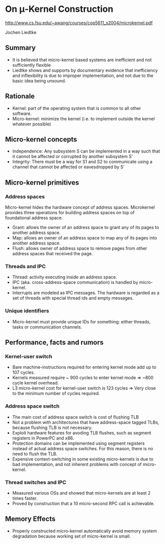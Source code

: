 # On μ-Kernel Construction
http://www.cs.fsu.edu/~awang/courses/cop5611_s2004/microkernel.pdf

Jochen Liedtke 

## Summary
* It is believed that micro-kernel based systems are inefficient and not sufficiently flexible
* Liedtke shows and supports by documentary evidence that inefficiency and inflexibility is due to improper implementation,
and not due to the basic idea being unsound. 

## Rationale
* Kernel: part of the operating system that is common to all other software.
* Micro-kernel: minimize the kernel (i.e. to implement outside the kernel whatever possible)

## Micro-kernel concepts
* Independence: Any subsystem S can be implemented in a way such that it cannot be affected or corrupted by another subsystem S'
* Integrity: There must be a way for S1 and S2 to communicate using a channel that cannot be affected or eavesdropped by S'

## Micro-kernel primitives
### Address spaces
Micro-kernel hides the hardware concept of address spaces. Microkernel provides three operations for
building address spaces on top of foundational address space. 
* Grant: allows the owner of an address space to grant any of its pages to another address space.
* Map: allows an owner of an address space to map any of its pages into another address space. 
* Flush: allows owner of address space to remove pages from other address spaces that received the page. 

### Threads and IPC
* Thread: activity executing inside an address space. 
* IPC (aka. cross-address-space communication) is handled by micro-kernel.
* Interrupts are modeled as IPC messages. The hardware is regarded as a set of threads with special thread ids and empty messages. 

### Unique identifiers
* Micro-kernel must provide unique IDs for something: either threads, tasks or communication channels.

## Performance, facts and rumors
### Kernel-user switch
* Bare machine-instructions required for entering kernel mode add up to 107 cycles.
* Kernels measured require ~ 900 cycles to enter kernel mode => ~800 cycle kernel overhead.
* L3 micro-kernel cost for kernel-user switch is 123 cycles => Very close to the minimum number of cycles required.

### Address space switch
* The main cost of address space switch is cost of flushing TLB
* Not a problem with architectures that have address-space tagged TLBs, because flushing TLB is not necessary.
* Exploit hardware features for avoding TLB flushes, such as segment registers in PowerPC and x86.
* Protection domains can be implemented using segment registers instead of actual address space switches. For this reason, there is no need to flush the TLB.
* Expensive context-switching in some existing micro-kernels is due to bad implementation, and not inherent problems with concept of micro-kernel.

### Thread switches and IPC
* Measured various OSs and showed that micro-kernels are at least 2 times faster.
* Proved by construction that a 10 micro-second RPC call is achievable.

## Memory Effects
* Properly constructed micro-kernel automatically avoid memory system degradation because working set of micro-kernel is small.
